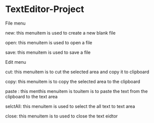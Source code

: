 # TextEditor-Project

File menu


new: this menuitem is used to create a new blank file

open: this menuitem is used to open a file

save: this menuitem is used to save a file



Edit menu


cut: this menuitem is to cut the selected area and copy it to clipboard

copy: this menuitem is to copy the selected area to the clipboard

paste : this menthis menuitem is touitem is to paste the text from the clipboard to the text area

selctAll: this menuitem is used to select the all text to text area

close: this menuitem is to used to close the text eidtor

